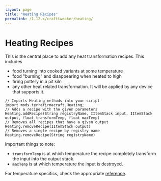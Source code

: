 ```yaml
---
layout: page
title: "Heating Recipes"
permalink: /1.12.x/crafttweaker/heating/
---
```


# Heating Recipes

This is the central place to add any heat transformation recipes. This includes

- food turning into cooked variants at some temperature
- food "burning" and disappearing when heated to high
- firing pottery in a pit kiln
- any other heat related transformation. It will be applied by any device that supports it.

```zenscript
// Imports Heating methods into your script
import mods.terrafirmacraft.Heating;
// Adds a recipe with the given parameters
Heating.addRecipe(String registryName, IItemStack input, IItemStack output, float transformTemp, float maxTemp)
// Removes all recipes that have a given output
Heating.removeRecipe(IItemStack output)
// Removes a single recipe by registry name
Heating.removeRecipe(String registryName)
```

Important things to note:

- `transformTemp` is at which temperature the recipe completely transform the input into the output stack.
- `maxTemp` is at which temperature the input is destroyed.

For temperature specifics, check the appropriate [reference](../../temperatures/).
